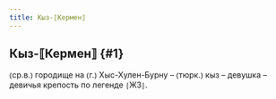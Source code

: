 ```yaml
---
title: Кыз-⟦Кермен⟧
---
```

## Кыз-⟦Кермен⟧ {#1}

⦅ср.в.⦆ городище на ⦅г.⦆ Хыс-Хулен-Бурну – ⦅тюрк.⦆ кыз – девушка – девичья крепость по легенде ⦃Ж3⦄.
